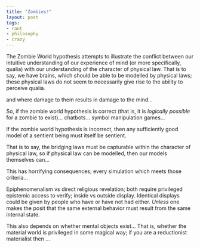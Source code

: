 ```yaml
---
title: "Zombies!"
layout: post
tags:
- rant
- philosophy
- crazy
---
```


The Zombie World hypothesis attempts to illustrate the conflict between our intuitive understanding of our experience of mind (or more specifically, qualia) with our understanding of the character of physical law. That is to say, we have brains, which should be able to be modelled by physical laws; these physical laws do not seem to necessarily give rise to the ability to perceive qualia.

 and where damage to them results in damage to the mind...

So, if the zombie world hypothesis is correct (that is, it is *logically possible* for a zombie to exist)... chatbots... symbol manipulation games...

If the zombie world hypothesis is incorrect, then any sufficiently good model of a sentient being must itself be sentient.

That is to say, the bridging laws must be capturable within the character of physical law, so if physical law can be modelled, then our models themselves can...

This has horrifying consequences; every simulation which meets those criteria...

Epiphenomenalism vs direct religious revelation; both require privileged epistemic access to verify; inside vs outside display. Identical displays could be given by people who have or have not had either. _Unless_ one makes the posit that the same external behavior must result from the same internal state.

This also depends on whether mental objects exist...
That is, whether the material world is privileged in some magical way; if you are a reductionist materialist then ...
